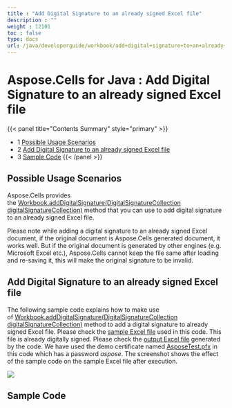 ```yaml
---
title : "Add Digital Signature to an already signed Excel file" 
description : "" 
weight : 12101 
toc : false
type: docs
url: /java/developerguide/workbook/add+digital+signature+to+an+already+signed+excel+file/
---
```


# Aspose.Cells for Java : Add Digital Signature to an already signed Excel file


{{< panel title="Contents Summary" style="primary" >}}
*   1 [Possible Usage Scenarios](#possible-usage-scenarios)
*   2 [Add Digital Signature to an already signed Excel file](#add-digital-signature-to-an-already-signed-excel-file)
*   3 [Sample Code](#sample-code)
{{< /panel >}}
 

## Possible Usage Scenarios

Aspose.Cells provides the [Workbook.addDigitalSignature(DigitalSignatureCollection digitalSignatureCollection)](https://apireference.aspose.com/java/cells/com.aspose.cells/workbook#addDigitalSignature(com.aspose.cells.DigitalSignatureCollection)) method that you can use to add digital signature to an already signed Excel file. 

Please note while adding a digital signature to an already signed Excel document, if the original document is Aspose.Cells generated document, it works well. But if the original document is generated by other engines (e.g. Microsoft Excel etc.), Aspose.Cells cannot keep the file same after loading and re-saving it, this will make the original signature to be invalid.

## Add Digital Signature to an already signed Excel file

The following sample code explains how to make use of [Workbook.addDigitalSignature(DigitalSignatureCollection digitalSignatureCollection)](https://apireference.aspose.com/java/cells/com.aspose.cells/workbook#addDigitalSignature(com.aspose.cells.DigitalSignatureCollection)) method to add a digital signature to already signed Excel file. Please check the [sample Excel file](https://docs2.aspose.com/cells/java/attachments/50266413/50528287.xlsx) used in this code. This file is already digitally signed. Please check the [output Excel file](https://docs2.aspose.com/cells/java/attachments/50266413/50528288.xlsx) generated by the code. We have used the demo certificate named [AsposeTest.pfx](https://docs2.aspose.com/cells/java/attachments/50266413/50528289.pfx) in this code which has a password *aspose*. The screenshot shows the effect of the sample code on the sample Excel file after execution.

![](https://docs2.aspose.com/cells/java/attachments/50266413/50528284.png)

## Sample Code

